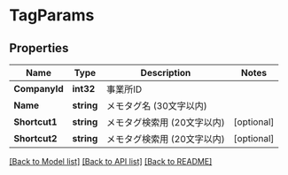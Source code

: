 # TagParams

## Properties

Name | Type | Description | Notes
------------ | ------------- | ------------- | -------------
**CompanyId** | **int32** | 事業所ID | 
**Name** | **string** | メモタグ名 (30文字以内) | 
**Shortcut1** | **string** | メモタグ検索用 (20文字以内) | [optional] 
**Shortcut2** | **string** | メモタグ検索用 (20文字以内) | [optional] 

[[Back to Model list]](../README.md#documentation-for-models) [[Back to API list]](../README.md#documentation-for-api-endpoints) [[Back to README]](../README.md)


